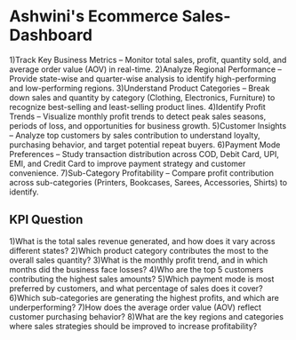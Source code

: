# Ashwini's Ecommerce Sales-Dashboard

1)Track Key Business Metrics – Monitor total sales, profit, quantity sold, and average order value (AOV) in real-time.
2)Analyze Regional Performance – Provide state-wise and quarter-wise analysis to identify high-performing and low-performing regions.
3)Understand Product Categories – Break down sales and quantity by category (Clothing, Electronics, Furniture) to recognize best-selling and least-selling product lines.
4)Identify Profit Trends – Visualize monthly profit trends to detect peak sales seasons, periods of loss, and opportunities for business growth.
5)Customer Insights – Analyze top customers by sales contribution to understand loyalty, purchasing behavior, and target potential repeat buyers.
6)Payment Mode Preferences – Study transaction distribution across COD, Debit Card, UPI, EMI, and Credit Card to improve payment strategy and customer convenience.
7)Sub-Category Profitability – Compare profit contribution across sub-categories (Printers, Bookcases, Sarees, Accessories, Shirts) to identify.

## KPI Question
1)What is the total sales revenue generated, and how does it vary across different states?
2)Which product category contributes the most to the overall sales quantity?
3)What is the monthly profit trend, and in which months did the business face losses?
4)Who are the top 5 customers contributing the highest sales amounts?
5)Which payment mode is most preferred by customers, and what percentage of sales does it cover?
6)Which sub-categories are generating the highest profits, and which are underperforming?
7)How does the average order value (AOV) reflect customer purchasing behavior?
8)What are the key regions and categories where sales strategies should be improved to increase profitability?
